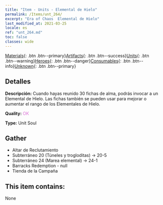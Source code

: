 ```yaml
---
title: "Item - Units - Elemental de Hielo"
permalink: /Items/unt_264/
excerpt: "Era of Chaos  Elemental de Hielo"
last_modified_at: 2021-03-25
locale: es
ref: "unt_264.md"
toc: false
classes: wide
---
```

 [Materials](/es/Items/){: .btn .btn--primary}[Artifacts](/es/Items/Artifacts/){: .btn .btn--success}[Units](/es/Items/Units/){: .btn .btn--warning}[Heroes](/es/Items/Heroes/){: .btn .btn--danger}[Consumables](/es/Items/Consumables/){: .btn .btn--info}[Unknown](/es/Items/Unknown/){: .btn .btn--primary}

## Detalles
 **Descripción:** Cuando hayas reunido 30 fichas de alma, podrás invocar a un Elemental de Hielo. Las fichas también se pueden usar para mejorar o aumentar el rango de los Elementales de Hielo.

 **Quality:** <span style="color: #DA70D6">OK</span>

 **Type:** Unit Soul

## Gather

*    Altar de Reclutamiento 
*    Subterráneo 20 (Túneles y trogloditas) -> 20-5 
*    Subterráneo 24 (Marea elemental) -> 24-1 
*    Barracks Redemption - null 
*    Tienda de la Campaña 

## This item contains:

  None

